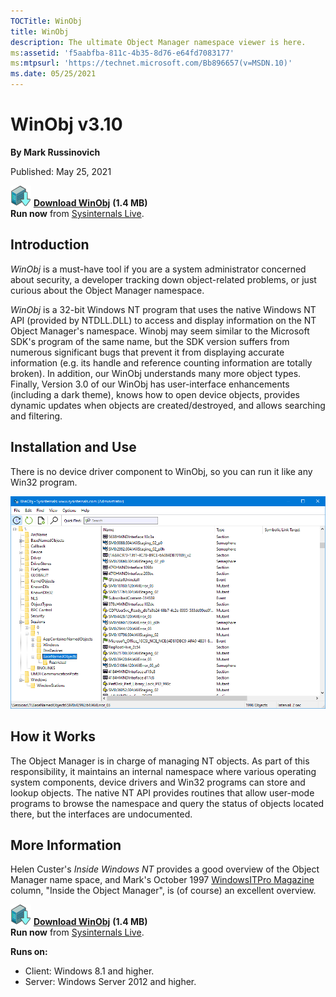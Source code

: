 ```yaml
---
TOCTitle: WinObj
title: WinObj
description: The ultimate Object Manager namespace viewer is here.
ms:assetid: 'f5aabfba-811c-4b35-8d76-e64fd7083177'
ms:mtpsurl: 'https://technet.microsoft.com/Bb896657(v=MSDN.10)'
ms.date: 05/25/2021
---
```


# WinObj v3.10

**By Mark Russinovich**

Published: May 25, 2021

[![Download](media/shared/Download_sm.png)](https://download.sysinternals.com/files/WinObj.zip) [**Download WinObj**](https://download.sysinternals.com/files/WinObj.zip) **(1.4 MB)**  
**Run now** from [Sysinternals Live](https://live.sysinternals.com/Winobj.exe).

## Introduction

*WinObj* is a must-have tool if you are a system administrator concerned
about security, a developer tracking down object-related problems, or
just curious about the Object Manager namespace.

*WinObj* is a 32-bit Windows NT program that uses the native Windows NT
API (provided by NTDLL.DLL) to access and display information on the NT
Object Manager's namespace. Winobj may seem similar to the Microsoft
SDK's program of the same name, but the SDK version suffers from
numerous significant bugs that prevent it from displaying accurate
information (e.g. its handle and reference counting information are
totally broken). In addition, our WinObj understands many more object
types. Finally, Version 3.0 of our WinObj has user-interface
enhancements (including a dark theme), knows how to open device objects, provides dynamic updates when objects are created/destroyed, and allows searching and filtering.

## Installation and Use

There is no device driver component to WinObj, so you can run it like
any Win32 program.

![WinObj screenshot](media/winobj/winobj.png)

## How it Works

The Object Manager is in charge of managing NT objects. As part of this
responsibility, it maintains an internal namespace where various
operating system components, device drivers and Win32 programs can store
and lookup objects. The native NT API provides routines that allow
user-mode programs to browse the namespace and query the status of
objects located there, but the interfaces are undocumented.

## More Information

Helen Custer's *Inside Windows NT* provides a good overview of the
Object Manager name space, and Mark's October 1997 [WindowsITPro
Magazine](https://www.windowsitpro.com/) column, "Inside the Object
Manager", is (of course) an excellent overview.

[![Download](media/shared/Download_sm.png)](https://download.sysinternals.com/files/WinObj.zip) [**Download WinObj**](https://download.sysinternals.com/files/WinObj.zip) **(1.4 MB)**  
**Run now** from [Sysinternals Live](https://live.sysinternals.com/Winobj.exe).

**Runs on:**

- Client: Windows 8.1 and higher.
- Server: Windows Server 2012 and higher.
